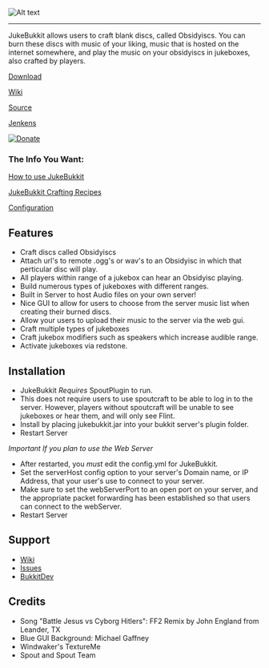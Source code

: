 ![Alt text](http://dev.bukkit.org/media/images/39/741/logo.png "JukeBukkit")

------------------------------------

JukeBukkit allows users to craft blank discs, called Obsidyiscs. You can burn these discs with music of your liking, music that is hosted on the internet somewhere, and play the music on your obsidyiscs in jukeboxes, also crafted by players.

[Download](http://dev.bukkit.org/server-mods/jukebukkit/files/)

[Wiki](https://github.com/thedudeguy/JukeBukkit/wiki)

[Source](https://github.com/thedudeguy/JukeBukkit)

[Jenkens](http://build.lincomlinux.org/jenkins/job/JukeBukkit/)

[![Donate](http://www.pledgie.com/campaigns/17072.png?skin_name=chrome "Donate")](http://pledgie.com/campaigns/17072)

### The Info You Want:

[How to use JukeBukkit](https://github.com/thedudeguy/JukeBukkit/wiki/How-to-Use-JukeBukkit)

[JukeBukkit Crafting Recipes](https://github.com/thedudeguy/JukeBukkit/wiki/Recipes)

[Configuration](https://github.com/thedudeguy/JukeBukkit/wiki/Configuration)

## Features

* Craft discs called Obsidyiscs
* Attach url's to remote .ogg's or wav's to an Obsidyisc in which that perticular disc will play.
* All players within range of a jukebox can hear an Obsidyisc playing.
* Build numerous types of jukeboxes with different ranges.
* Built in Server to host Audio files on your own server!
* Nice GUI to allow for users to choose from the server music list when creating their burned discs.
* Allow your users to upload their music to the server via the web gui.
* Craft multiple types of jukeboxes
* Craft jukebox modifiers such as speakers which increase audible range.
* Activate jukeboxes via redstone.

## Installation

* JukeBukkit _Requires_ SpoutPlugin to run.
* This does not require users to use spoutcraft to be able to log in to the server. However, players without spoutcraft will be unable to see jukeboxes or hear them, and will only see Flint.
* Install by placing jukebukkit.jar into your bukkit server's plugin folder.
* Restart Server

*Important If you plan to use the Web Server*

* After restarted, you *must* edit the config.yml for JukeBukkit.
* Set the serverHost config option to your server's Domain name, or IP Address, that your user's use to connect to your server.
* Make sure to set the webServerPort to an open port on your server, and the appropriate packet forwarding has been established so that users can connect to the webServer.
* Restart Server 

## Support

* [Wiki](https://github.com/thedudeguy/JukeBukkit/wiki)
* [Issues](https://github.com/thedudeguy/JukeBukkit/issues)
* [BukkitDev](http://dev.bukkit.org/server-mods/jukebukkit/)

## Credits

* Song "Battle Jesus vs Cyborg Hitlers": FF2 Remix by John England from Leander, TX
* Blue GUI Background: Michael Gaffney
* Windwaker's TextureMe
* Spout and Spout Team